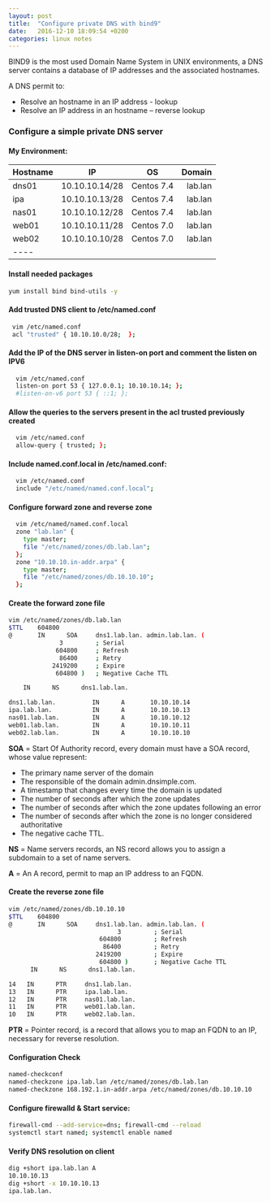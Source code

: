 ```yaml
---
layout: post
title:  "Configure private DNS with bind9"
date:   2016-12-10 18:09:54 +0200
categories: linux notes
---
```


BIND9 is the most used Domain Name System in UNIX environments, a DNS server contains a database of IP addresses and the associated hostnames.

A DNS permit to:

* Resolve an hostname in an IP address - lookup
* Resolve an IP address in an hostname – reverse lookup

### Configure a simple private DNS server

#### My Environment:

| Hostname| IP | OS | Domain |
|:--------|:-------:|:-------:|--------:|
| dns01 |  10.10.10.14/28 | Centos 7.4 | lab.lan |
| ipa   |  10.10.10.13/28 | Centos 7.4 | lab.lan |
| nas01 |  10.10.10.12/28 | Centos 7.4 | lab.lan |
| web01 |  10.10.10.11/28 | Centos 7.0 | lab.lan |
| web02 |  10.10.10.10/28 | Centos 7.0 | lab.lan |
|----

#### Install needed packages

```bash
yum install bind bind-utils -y
```

#### Add trusted DNS client to /etc/named.conf

```bash
 vim /etc/named.conf
 acl "trusted" { 10.10.10.0/28;  };
```

#### Add the IP of the DNS server in listen-on port and comment the listen on IPV6

```bash
  vim /etc/named.conf
  listen-on port 53 { 127.0.0.1; 10.10.10.14; }; 
  #listen-on-v6 port 53 { ::1; };
```

#### Allow the queries to the servers present in the acl trusted previously created

```bash
  vim /etc/named.conf
  allow-query { trusted; };
```

#### Include named.conf.local in /etc/named.conf:

```bash
  vim /etc/named.conf
  include "/etc/named/named.conf.local";
```

#### Configure forward zone and reverse zone

```bash
  vim /etc/named/named.conf.local
  zone "lab.lan" {
    type master;
    file "/etc/named/zones/db.lab.lan";
  };
  zone "10.10.10.in-addr.arpa" {
    type master;
    file "/etc/named/zones/db.10.10.10";
  };
```

#### Create the forward zone file

```bash
vim /etc/named/zones/db.lab.lan
$TTL    604800
@       IN      SOA     dns1.lab.lan. admin.lab.lan. (
              3         ; Serial
             604800     ; Refresh
              86400     ; Retry
            2419200     ; Expire
             604800 )   ; Negative Cache TTL

    IN      NS      dns1.lab.lan.

dns1.lab.lan.          IN      A       10.10.10.14
ipa.lab.lan.           IN      A       10.10.10.13
nas01.lab.lan.         IN      A       10.10.10.12
web01.lab.lan.         IN      A       10.10.10.11
web02.lab.lan.         IN      A       10.10.10.10
```

**SOA** = Start Of Authority record, every domain must have a SOA record, whose value represent:

* The primary name server of the domain
* The responsible of the domain admin.dnsimple.com.
* A timestamp that changes every time the domain is updated
* The number of seconds after which the zone updates
* The number of seconds after which the zone updates following an error
* The number of seconds after which the zone is no longer considered authoritative
* The negative cache TTL.

**NS** = Name servers records, an NS record allows you to assign a subdomain to a set of name servers.

**A** = An A record, permit to map an IP address to an FQDN.

#### Create the reverse zone file

```bash
vim /etc/named/zones/db.10.10.10
$TTL    604800
@       IN      SOA     dns1.lab.lan. admin.lab.lan. (
                              3         ; Serial
                         604800         ; Refresh
                          86400         ; Retry
                        2419200         ; Expire
                         604800 )       ; Negative Cache TTL
      IN      NS      dns1.lab.lan.

14   IN      PTR     dns1.lab.lan.
13   IN      PTR     ipa.lab.lan.
12   IN      PTR     nas01.lab.lan.
11   IN      PTR     web01.lab.lan.
10   IN      PTR     web02.lab.lan.
```

**PTR** = Pointer record, is a record that allows you to map an FQDN to an IP, necessary for reverse resolution.

#### Configuration Check

```bash
named-checkconf
named-checkzone ipa.lab.lan /etc/named/zones/db.lab.lan
named-checkzone 168.192.1.in-addr.arpa /etc/named/zones/db.10.10.10
```

#### Configure firewalld & Start service:

```bash
firewall-cmd --add-service=dns; firewall-cmd --reload
systemctl start named; systemctl enable named
```

#### Verify DNS resolution on client

```bash
dig +short ipa.lab.lan A
10.10.10.13
dig +short -x 10.10.10.13
ipa.lab.lan.
```
